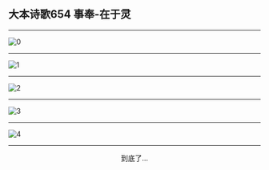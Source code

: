 
## 大本诗歌654 事奉-在于灵
        
<div id="aplayer0"></div>

---

<img alt="0" data-original="/data/d0653/0.png">

---

<img alt="1" data-original="/data/d0653/1.png">

---

<img alt="2" data-original="/data/d0653/2.png">

---

<img alt="3" data-original="/data/d0653/3.png">

---

<img alt="4" data-original="/data/d0653/4.png">

---

<p style="text-align: center">到底了...</p>

<script src="/js/dist-view.js"></script>

<script>
MAIN.id = 'd0653';
        
const ap0 = new APlayer({
    container: document.getElementById('aplayer0'),
    volume: 1,
    loop: 'none',
    preload: 'none',
    audio: [{
        name: '大本诗歌654.mp3',
        artist: '大本诗歌',
        url: 'https://res.wx.qq.com/voice/getvoice?mediaid=MzI0NTk3MDM5M18yMjQ3NDk1OTcz',
        cover: '/favicon'
    }]
});
</script>
